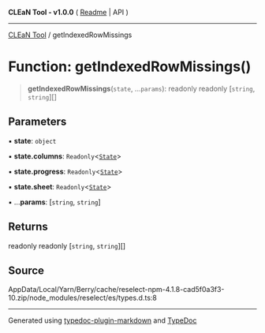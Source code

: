 **CLEaN Tool - v1.0.0** ( [Readme](../README.md) \| API )

***

[CLEaN Tool](../exports.md) / getIndexedRowMissings

# Function: getIndexedRowMissings()

> **getIndexedRowMissings**(`state`, ...`params`): readonly readonly [`string`, `string`][]

## Parameters

▪ **state**: `object`

▪ **state.columns**: `Readonly`\<[`State`](../interfaces/State.md)\>

▪ **state.progress**: `Readonly`\<[`State`](../interfaces/State.md)\>

▪ **state.sheet**: `Readonly`\<[`State`](../interfaces/State.md)\>

▪ ...**params**: [`string`, `string`]

## Returns

readonly readonly [`string`, `string`][]

## Source

AppData/Local/Yarn/Berry/cache/reselect-npm-4.1.8-cad5f0a3f3-10.zip/node\_modules/reselect/es/types.d.ts:8

***

Generated using [typedoc-plugin-markdown](https://www.npmjs.com/package/typedoc-plugin-markdown) and [TypeDoc](https://typedoc.org/)
